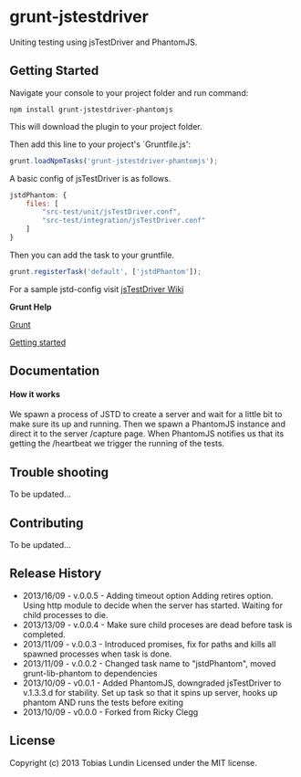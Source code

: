 # grunt-jstestdriver

Uniting testing using jsTestDriver and PhantomJS.

## Getting Started
Navigate your console to your project folder and run command:

```
npm install grunt-jstestdriver-phantomjs
```

This will download the plugin to your project folder.

Then add this line to your project's `Gruntfile.js':

```javascript
grunt.loadNpmTasks('grunt-jstestdriver-phantomjs');
```

A basic config of jsTestDriver is as follows.

```javascript
jstdPhantom: {  
    files: [
		"src-test/unit/jsTestDriver.conf", 
		"src-test/integration/jsTestDriver.conf"
	]
}
```

Then you can add the task to your gruntfile.

```javascript
grunt.registerTask('default', ['jstdPhantom']);
```

For a sample jstd-config visit [jsTestDriver Wiki](https://code.google.com/p/js-test-driver/wiki/ConfigurationFile)


**Grunt Help**

[Grunt](http://gruntjs.com/)

[Getting started](http://gruntjs.com/getting-started)

## Documentation

#### How it works
We spawn a process of JSTD to create a server and wait for a little bit to make sure its up and running. Then we spawn a PhantomJS instance and direct it to the server /capture page. When PhantomJS notifies us that its getting the /heartbeat we trigger the running of the tests.


## Trouble shooting
To be updated...

## Contributing
To be updated...


## Release History
* 2013/16/09 - v.0.0.5 - Adding timeout option Adding retires option. Using http module to decide when the server has started. Waiting for child processes to die.
* 2013/13/09 - v.0.0.4 - Make sure child proceses are dead before task is completed.
* 2013/11/09 - v.0.0.3 - Introduced promises, fix for paths and kills all spawned processes when task is done.
* 2013/11/09 - v.0.0.2 - Changed task name to "jstdPhantom", moved grunt-lib-phantom to dependencies
* 2013/10/09 - v0.0.1 - Added PhantomJS, downgraded jsTestDriver to v.1.3.3.d for stability. Set up task so that it spins up server, hooks up phantom AND runs the tests before exiting
* 2013/10/09 - v0.0.0 - Forked from Ricky Clegg


## License
Copyright (c) 2013 Tobias Lundin
Licensed under the MIT license.